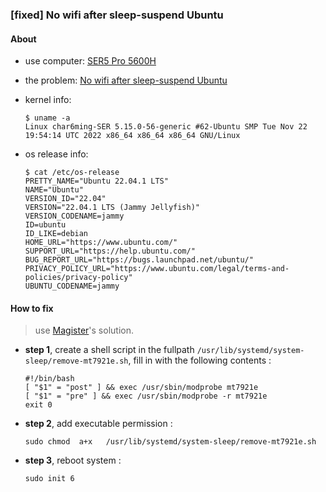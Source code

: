 ### [fixed] No wifi after sleep-suspend Ubuntu


#### About

* use computer: [SER5 Pro 5600H](https://www.bee-link.com/catalog/product/index?id=362)

* the problem: [No wifi after sleep-suspend Ubuntu](https://forum.bee-link.com/forum.php?mod=viewthread&tid=74847)

* kernel info:
    ```shell
    $ uname -a
    Linux char6ming-SER 5.15.0-56-generic #62-Ubuntu SMP Tue Nov 22 19:54:14 UTC 2022 x86_64 x86_64 x86_64 GNU/Linux
    ```
    
* os release info:
    ```shell
    $ cat /etc/os-release
    PRETTY_NAME="Ubuntu 22.04.1 LTS"
    NAME="Ubuntu"
    VERSION_ID="22.04"
    VERSION="22.04.1 LTS (Jammy Jellyfish)"
    VERSION_CODENAME=jammy
    ID=ubuntu
    ID_LIKE=debian
    HOME_URL="https://www.ubuntu.com/"
    SUPPORT_URL="https://help.ubuntu.com/"
    BUG_REPORT_URL="https://bugs.launchpad.net/ubuntu/"
    PRIVACY_POLICY_URL="https://www.ubuntu.com/legal/terms-and-policies/privacy-policy"
    UBUNTU_CODENAME=jammy
    ```
    
#### How to fix

> use [Magister](https://forum.bee-link.com/home.php?mod=space&uid=202650)'s solution.

* **step 1**, create a shell script in the fullpath ```/usr/lib/systemd/system-sleep/remove-mt7921e.sh```, fill in with the following contents :
    ```shell
    #!/bin/bash
    [ "$1" = "post" ] && exec /usr/sbin/modprobe mt7921e
    [ "$1" = "pre" ] && exec /usr/sbin/modprobe -r mt7921e
    exit 0
    ```


* **step 2**, add executable permission :
    ```shell
    sudo chmod  a+x   /usr/lib/systemd/system-sleep/remove-mt7921e.sh
    ```


* **step 3**, reboot system :
    ```shell
    sudo init 6
    ```
